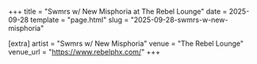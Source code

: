 +++
title = "Swmrs w/ New Misphoria at The Rebel Lounge"
date = 2025-09-28
template = "page.html"
slug = "2025-09-28-swmrs-w-new-misphoria"

[extra]
artist = "Swmrs w/ New Misphoria"
venue = "The Rebel Lounge"
venue_url = "https://www.rebelphx.com/"
+++
